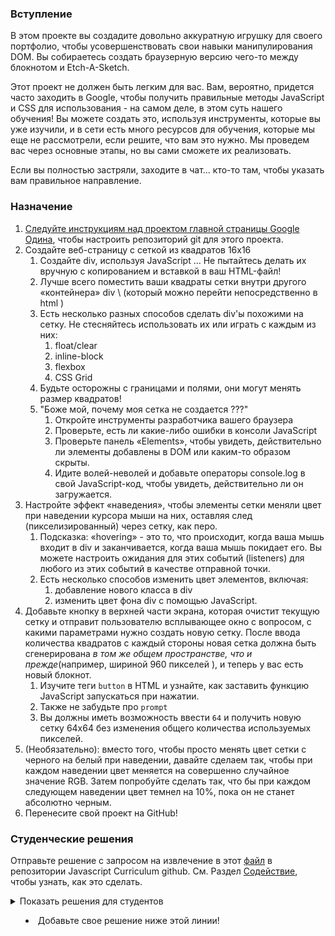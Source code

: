 ### Вступление
В этом проекте вы создадите довольно аккуратную игрушку для своего портфолио, чтобы усовершенствовать свои навыки манипулирования DOM. Вы собираетесь создать браузерную версию чего-то между блокнотом и Etch-A-Sketch.

Этот проект не должен быть легким для вас. Вам, вероятно, придется часто заходить в Google, чтобы получить правильные методы JavaScript и CSS для использования - на самом деле, в этом суть нашего обучения! Вы можете создать это, используя инструменты, которые вы уже изучили, и в сети есть много ресурсов для обучения, которые мы еще не рассмотрели, если решите, что вам это нужно. Мы проведем вас через основные этапы, но вы сами сможете их реализовать.

Если вы полностью застряли, заходите в чат... кто-то там, чтобы указать вам правильное направление.

### Назначение

1. [Следуйте инструкциям над проектом главной страницы Google Одина](https://www.theodinproject.com/courses/web-development-101/lessons/html-css), чтобы настроить репозиторий git для этого проекта.
2. Создайте веб-страницу с сеткой из квадратов 16х16
   1. Создайте div, используя JavaScript ... Не пытайтесь делать их вручную с копированием и вставкой в ваш HTML-файл!
   2. Лучше всего поместить ваши квадраты сетки внутри другого «контейнера» div \ (который можно перейти непосредственно в html \)
   3. Есть несколько разных способов сделать div'ы похожими на сетку. Не стесняйтесь использовать их или играть с каждым из них:
      1. float/clear
      2. inline-block
      3. flexbox
      4. CSS Grid
   4. Будьте осторожны с границами и полями, они могут менять размер квадратов!
   5. "Боже мой, почему моя сетка не создается ???"
      1. Откройте инструменты разработчика вашего браузера
      2. Проверьте, есть ли какие-либо ошибки в консоли JavaScript
      3. Проверьте панель «Elements», чтобы увидеть, действительно ли элементы добавлены в DOM или каким-то образом скрыты.
      4. Идите волей-неволей и добавьте операторы console.log в свой JavaScript-код, чтобы увидеть, действительно ли он загружается.
3. Настройте эффект «наведения», чтобы элементы сетки меняли цвет при наведении курсора мыши на них, оставляя след (пикселизированный) через сетку, как перо.
   1. Подсказка: «hovering» - это то, что происходит, когда ваша мышь входит в div и заканчивается, когда ваша мышь покидает его. Вы можете настроить ожидания для этих событий (listeners) для любого из этих событий в качестве отправной точки.
   2. Есть несколько способов изменить цвет элементов, включая:
      1. добавление нового класса в div
      2. изменить цвет фона div с помощью JavaScript.
4. Добавьте кнопку в верхней части экрана, которая очистит текущую сетку и отправит пользователю всплывающее окно с вопросом, с какими параметрами нужно создать новую сетку. После ввода количества квадратов с каждый стороны новая сетка должна быть сгенерирована _в том же общем пространстве, что и прежде_\(например, шириной 960 пикселей \), и теперь у вас есть новый блокнот.
   1. Изучите теги `button` в HTML и узнайте, как заставить функцию JavaScript запускаться при нажатии.
   2. Также не забудьте про `prompt`
   3. Вы должны иметь возможность ввести `64` и получить новую сетку 64x64 без изменения общего количества используемых пикселей.
5. \(Необязательно\): вместо того, чтобы просто менять цвет сетки с черного на белый при наведении, давайте сделаем так, чтобы при каждом наведении  цвет меняется на совершенно случайное значение RGB. Затем попробуйте сделать так, что бы при каждом следующем наведении цвет темнел на 10%, пока он не станет абсолютно черным.
6. Перенесите свой проект на GitHub!


### Студенческие решения
Отправьте решение с запросом на извлечение в этот [файл](https://github.com/TheOdinProject/curriculum/blob/master/web_development_101/javascript_basics/project_etch_a_sketch.md) в репозитории Javascript Curriculum github. См. Раздел [Содействие](http://github.com/TheOdinProject/curriculum/blob/master/contributing.md), чтобы узнать, как это сделать.

<details markdown = "block">
  <summary> Показать решения для студентов </ summary>

- Добавьте свое решение ниже этой линии!
